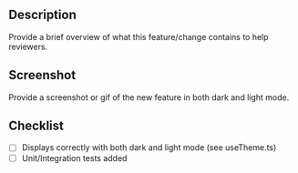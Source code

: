 ## Description

Provide a brief overview of what this feature/change contains to help reviewers.

## Screenshot

Provide a screenshot or gif of the new feature in both dark and light mode.

## Checklist

- [ ] Displays correctly with both dark and light mode (see useTheme.ts)
- [ ] Unit/Integration tests added

